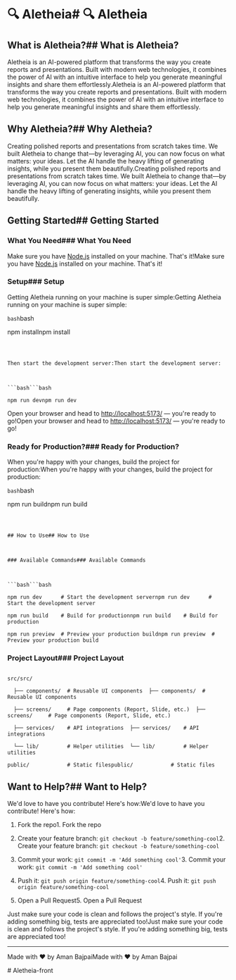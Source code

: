 # 🔍 Aletheia# 🔍 Aletheia



## What is Aletheia?## What is Aletheia?



Aletheia is an AI-powered platform that transforms the way you create reports and presentations. Built with modern web technologies, it combines the power of AI with an intuitive interface to help you generate meaningful insights and share them effortlessly.Aletheia is an AI-powered platform that transforms the way you create reports and presentations. Built with modern web technologies, it combines the power of AI with an intuitive interface to help you generate meaningful insights and share them effortlessly.



## Why Aletheia?## Why Aletheia?



Creating polished reports and presentations from scratch takes time. We built Aletheia to change that—by leveraging AI, you can now focus on what matters: your ideas. Let the AI handle the heavy lifting of generating insights, while you present them beautifully.Creating polished reports and presentations from scratch takes time. We built Aletheia to change that—by leveraging AI, you can now focus on what matters: your ideas. Let the AI handle the heavy lifting of generating insights, while you present them beautifully.



## Getting Started## Getting Started



### What You Need### What You Need



Make sure you have [Node.js](https://nodejs.org/en/) installed on your machine. That's it!Make sure you have [Node.js](https://nodejs.org/en/) installed on your machine. That's it!



### Setup### Setup



Getting Aletheia running on your machine is super simple:Getting Aletheia running on your machine is super simple:



```bash```bash

npm installnpm install

``````



Then start the development server:Then start the development server:



```bash```bash

npm run devnpm run dev

``````



Open your browser and head to [http://localhost:5173/](http://localhost:5173/) — you're ready to go!Open your browser and head to [http://localhost:5173/](http://localhost:5173/) — you're ready to go!



### Ready for Production?### Ready for Production?



When you're happy with your changes, build the project for production:When you're happy with your changes, build the project for production:



```bash```bash

npm run buildnpm run build

``````



## How to Use## How to Use



### Available Commands### Available Commands



```bash```bash

npm run dev      # Start the development servernpm run dev      # Start the development server

npm run build    # Build for productionnpm run build    # Build for production

npm run preview  # Preview your production buildnpm run preview  # Preview your production build

``````



### Project Layout### Project Layout



``````

src/src/

  ├── components/  # Reusable UI components  ├── components/  # Reusable UI components

  ├── screens/     # Page components (Report, Slide, etc.)  ├── screens/     # Page components (Report, Slide, etc.)

  ├── services/    # API integrations  ├── services/    # API integrations

  └── lib/         # Helper utilities  └── lib/         # Helper utilities

public/            # Static filespublic/            # Static files

``````



## Want to Help?## Want to Help?



We'd love to have you contribute! Here's how:We'd love to have you contribute! Here's how:



1. Fork the repo1. Fork the repo

2. Create your feature branch: `git checkout -b feature/something-cool`2. Create your feature branch: `git checkout -b feature/something-cool`

3. Commit your work: `git commit -m 'Add something cool'`3. Commit your work: `git commit -m 'Add something cool'`

4. Push it: `git push origin feature/something-cool`4. Push it: `git push origin feature/something-cool`

5. Open a Pull Request5. Open a Pull Request



Just make sure your code is clean and follows the project's style. If you're adding something big, tests are appreciated too!Just make sure your code is clean and follows the project's style. If you're adding something big, tests are appreciated too!



------



Made with ❤️ by Aman BajpaiMade with ❤️ by Aman Bajpai

#   A l e t h e i a - f r o n t 
 
 